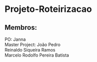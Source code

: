 # Projeto-Roteirizacao

## Membros:
  PO: Janna <br />
  Master Project: João Pedro <br />
  Reinaldo Siqueira Ramos <br />
  Marcelo Rodolfo Pereira Batista <br />
  
